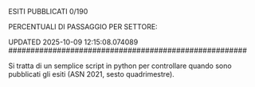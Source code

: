 ESITI PUBBLICATI 0/190 

PERCENTUALI DI PASSAGGIO PER SETTORE:

UPDATED 2025-10-09 12:15:08.074089
###################################################### 

Si tratta di un semplice script in python per controllare quando sono pubblicati gli esiti (ASN 2021, sesto quadrimestre).

